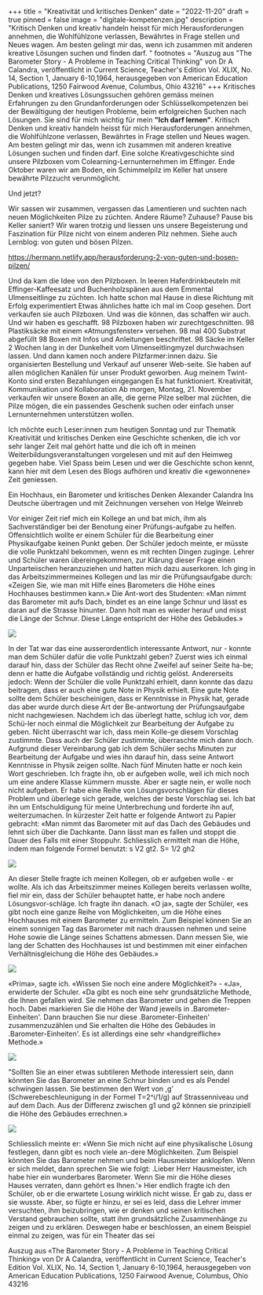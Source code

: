 +++
title = "Kreativität und kritisches Denken"
date = "2022-11-20"
draft = true
pinned = false
image = "digitale-kompetenzen.jpg"
description = "Kritisch Denken und kreativ handeln heisst für mich Herausforderungen annehmen, die Wohlfühlzone verlassen, Bewährtes in Frage stellen und Neues wagen. Am besten gelingt mir das, wenn ich zusammen mit anderen kreative Lösungen suchen und finden darf. "
footnotes = "Auszug aus \"The Barometer Story - A Probleme in Teaching Critical Thinking\" von Dr A Calandra, veröffentlicht in Current Science, Teacher's Edition Vol. XLIX, No. 14, Section 1, January 6-10,1964, herausgegeben von American Education Publications, 1250 Fairwood Avenue, Columbus, Ohio 43216"
+++
Kritisches Denken und kreatives Lösungssuchen gehören gemäss meinen Erfahrungen zu den Grundanforderungen oder Schlüsselkompetenzen bei der Bewältigung der heutigen Probleme, beim erfolgreichen Suchen nach Lösungen. Sie sind für mich wichtig für mein **"Ich darf lernen"**.
Kritisch Denken und kreativ handeln heisst für mich Herausforderungen annehmen, die Wohlfühlzone verlassen, Bewährtes in Frage stellen und Neues wagen. Am besten gelingt mir das, wenn ich zusammen mit anderen kreative Lösungen suchen und finden darf. 
Eine solche Kreativgeschichte sind unsere Pilzboxen vom Colearning-Lernunternehmen im Effinger. Ende Oktober waren wir am Boden, ein Schimmelpilz im Keller hat unsere bewährte Pilzzucht verunmöglicht. 

Und jetzt?

Wir sassen wir zusammen, vergassen das Lamentieren und suchten nach neuen Möglichkeiten Pilze zu züchten. Andere Räume? Zuhause? Pause bis Keller saniert? 
Wir waren trotzig und liessen uns unsere Begeisterung und Faszination für Pilze nicht von einem anderen Pilz nehmen. Siehe auch Lernblog: von guten und bösen Pilzen.

<https://hermann.netlify.app/herausforderung-2-von-guten-und-bosen-pilzen/>

Und da kam die Idee von den Pilzboxen.
In leeren Haferdrinkbeuteln mit Effinger-Kaffeesatz und Buchenholzspänen aus dem Emmental Ulmenseitlinge  zu züchten. Ich hatte schon mal Hause in diese Richtung mit Erfolg experimentiert Etwas ähnliches hatte ich mal im Coop gesehen. Dort verkaufen sie auch Pilzboxen. Und was die können, das schaffen wir auch. 
Und wir haben es geschafft.
98 Pilzboxen haben wir zurechtgeschnitten. 98 Plastiksäcke mit einem «Atmungsfenster» versehen.
98 mal 400 Substrat abgefüllt
98 Boxen mit Infos und Anleitungen beschriftet.
98 Säcke im Keller 2 Wochen lang in der Dunkelheit vom Ulmenseitlingmyzel durchwachsen lassen.
Und dann kamen noch andere Pilzfarmer:innen dazu. Sie organisierten Bestellung und Verkauf auf unserer Web-seite. Sie haben auf allen möglichen Kanälen für unser Produkt geworben. Aug meinem Twint-Konto sind ersten Bezahlungen eingegangen
Es hat funktioniert. 
Kreativität, Kommunikation und Kollaboration 
Ab morgen, Montag, 21. November verkaufen wir unsere Boxen an alle, die gerne Pilze selber mal züchten, die Pilze mögen, die ein passendes Geschenk suchen oder einfach unser Lernunternehmen unterstützen wollen.

Ich möchte euch Leser:innen zum heutigen Sonntag und zur Thematik Kreativität und kritisches Denken eine Geschichte schenken, die ich vor sehr langer Zeit mal gehört hatte und die ich oft in meinen Weiterbildungsveranstaltungen vorgelesen und mit auf den Heimweg gegeben habe. 
Viel Spass beim Lesen 
und wer die Geschichte schon kennt, kann hier mit dem Lesen des Blogs aufhören und kreativ die «gewonnene» Zeit geniessen.







Ein Hochhaus, ein Barometer und kritisches Denken Alexander Calandra Ins Deutsche übertragen 
und mit Zeichnungen versehen von Helge Weinreb

Vor einiger Zeit rief mich ein Kollege an und bat mich, ihm als Sachverständiger bei der Benotung einer Prüfungs-aufgabe zu helfen. Offensichtlich wollte er einem Schüler für die Bearbeitung einer Physikaufgabe keinen Punkt geben. Der Schüler jedoch meinte, er müsste die volle Punktzahl bekommen, wenn es mit rechten Dingen zuginge. Lehrer und Schüler waren übereingekommen, zur Klärung dieser Frage einen Unparteiischen heranzuziehen und hatten mich dazu auserkoren. Ich ging in das Arbeitszimmermeines Kollegen und las mir die Prüfungsaufgabe durch: «Zeigen Sie, wie man mit Hilfe eines Barometers die Höhe eines Hochhauses bestimmen kann.» Die Ant-wort des Studenten: «Man nimmt das Barometer mit aufs Dach, bindet es an eine lange Schnur und lässt es daran auf die Strasse hinunter. Dann holt man es wieder herauf und misst die Länge der Schnur. Diese Länge entspricht der Höhe des Gebäudes.»

![](barometer-bild-1.png)

In der Tat war das eine ausserordentlich interessante Antwort, nur - konnte man dem Schüler dafür die volle Punktzahl geben? Zuerst wies ich einmal darauf hin, dass der Schüler das Recht ohne Zweifel auf seiner Seite ha-be; denn er hatte die Aufgabe vollständig und richtig gelöst. Andererseits jedoch: Wenn der Schüler die volle Punktzahl erhielt, dann konnte das dazu beitragen, dass er auch eine gute Note in Physik erhielt. Eine gute Note sollte dem Schüler bescheinigen, dass er Kenntnisse in Physik hat, gerade das aber wurde durch diese Art der Be-antwortung der Prüfungsaufgabe nicht nachgewiesen. Nachdem ich das überlegt hatte, schlug ich vor, dem Schü-ler noch einmal die Möglichkeit zur Bearbeitung der Aufgabe zu geben. Nicht überrascht war ich, dass mein Kolle-ge diesem Vorschlag zustimmte. Dass auch der Schüler zustimmte, überraschte mich dann doch. Aufgrund dieser Vereinbarung gab ich dem Schüler sechs Minuten zur Bearbeitung der Aufgabe und wies ihn darauf hin, dass seine Antwort Kenntnisse in Physik zeigen sollte. Nach fünf Minuten hatte er noch kein Wort geschrieben. Ich fragte ihn, ob er aufgeben wolle, weil ich mich noch um eine andere Klasse kümmern musste. Aber er sagte nein, er wolle noch nicht aufgeben. Er habe eine Reihe von Lösungsvorschlägen für dieses Problem und überlege sich gerade, welches der beste Vorschlag sei. Ich bat ihn um Entschuldigung für meine Unterbrechung und forderte ihn auf, weiterzumachen. In kürzester Zeit hatte er folgende Antwort zu Papier gebracht: «Man nimmt das Barometer mit auf das Dach des Gebäudes und lehnt sich über die Dachkante. Dann lässt man es fallen und stoppt die Dauer des Falls mit einer Stoppuhr. Schliesslich ermittelt man die Höhe, indem man folgende Formel benutzt: s V2 gt2. S= 1/2 gh2

![](barometer-bild-2.png)

An dieser Stelle fragte ich meinen Kollegen, ob er aufgeben wolle - er wollte. Als ich das Arbeitszimmer meines Kollegen bereits verlassen wollte, fiel mir ein, dass der Schüler behauptet hatte, er habe noch andere Lösungsvor-schläge. Ich fragte ihn danach. «O ja», sagte der Schüler, «es gibt noch eine ganze Reihe von Möglichkeiten, um die Höhe eines Hochhauses mit einem Barometer zu ermitteln. Zum Beispiel können Sie an einem sonnigen Tag das Barometer mit nach draussen nehmen und seine Hohe sowie die Länge seines Schattens abmessen. Dann messen Sie, wie lang der Schatten des Hochhauses ist und bestimmen mit einer einfachen Verhältnisgleichung die Höhe des Gebäudes.»

![](barometer-bild-3.png)

«Prima», sagte ich. «Wissen Sie noch eine andere Möglichkeit?» - «Ja», erwiderte der Schuler. «Da gibt es noch eine sehr grundsätzliche Methode, die Ihnen gefallen wird. Sie nehmen das Barometer und gehen die Treppen hoch. Dabei markieren Sie die Höhe der Wand jeweils in .Barometer-Einheiten'. Dann brauchen Sie nur diese .Barometer-Einheiten' zusammenzuzählen und Sie erhalten die Höhe des Gebäudes in .Barometer-Einheiten'. Es ist allerdings eine sehr «handgreifliche» Methode.» 

![](barometer-bild-4.png)

"Sollten Sie an einer etwas subtileren Methode interessiert sein, dann könnten Sie das Barometer an eine Schnur binden und es als Pendel schwingen lassen. 
Sie bestimmen den Wert von ,g' (Schwerebeschleunigung in der Formel T=2^i/1/g) auf Strassenniveau und auf dem Dach. Aus der Differenz zwischen g1 und g2 können sie prinzipiell die Höhe des Gebäudes errechnen.»  

![](barometer-bild-5.png)

Schliesslich meinte er: «Wenn Sie mich nicht auf eine physikalische Lösung festlegen, dann gibt es noch viele an-dere Möglichkeiten. Zum Beispiel könnten Sie das Barometer nehmen und beim Hausmeister anklopfen. Wenn er sich meldet, dann sprechen Sie wie folgt: .Lieber Herr Hausmeister, ich habe hier ein wunderbares Barometer. Wenn Sie mir die Höhe dieses Hauses verraten, dann gehört es Ihnen.'» Hier endlich fragte ich den Schüler, ob er die erwartete Losung wirklich nicht wisse. Er gab zu, dass er sie wusste. Aber, so fügte er hinzu, er sei es leid, dass die Lehrer immer versuchten, ihm beizubringen, wie er denken und seinen kritischen Verstand gebrauchen sollte, statt ihm grundsätzliche Zusammenhänge zu zeigen und zu erklären. Deswegen habe er beschlossen, an einem Beispiel einmal zu zeigen, was für ein Theater das sei

Auszug aus «The Barometer Story - A Probleme in Teaching Critical Thinking» von Dr A Calandra, veröffentlicht in Current Science, Teacher's Edition Vol. XLIX, No. 14, Section 1, January 6-10,1964, herausgegeben von American Education Publications, 1250 Fairwood Avenue, Columbus, Ohio 43216